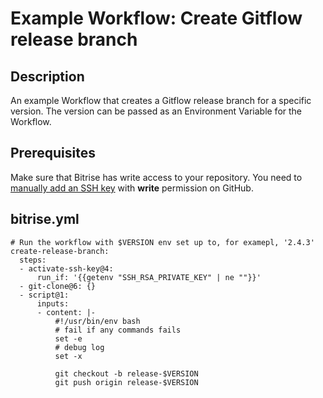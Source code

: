 # Example Workflow: Create Gitflow release branch

## Description
An example Workflow that creates a Gitflow release branch for a specific version. The version can be passed as an Environment Variable for the Workflow.

## Prerequisites

Make sure that Bitrise has write access to your repository. You need to [manually add an SSH key](https://devcenter.bitrise.io/en/apps/configuring-ssh-keys.html#configuring-ssh-keys) with **write** permission on GitHub. 

## bitrise.yml

```
# Run the workflow with $VERSION env set up to, for examepl, '2.4.3'
create-release-branch:
  steps:
  - activate-ssh-key@4:
      run_if: '{{getenv "SSH_RSA_PRIVATE_KEY" | ne ""}}'
  - git-clone@6: {}
  - script@1:
      inputs:
      - content: |-
          #!/usr/bin/env bash
          # fail if any commands fails
          set -e
          # debug log
          set -x

          git checkout -b release-$VERSION
          git push origin release-$VERSION
```
